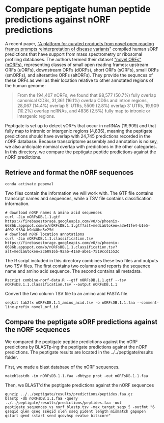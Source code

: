 # Compare peptigate human peptide predictions against nORF predictions

A recent paper, ["A platform for curated products from novel open reading frames prompts reinterpretation of disease variants"](https://doi.org/10.1101/gr.263202.120) compiled human sORF predictions that have support from mass spectrometry or ribosomal profiling databases.
The authors termed their dataset ["novel ORFs" (nORFs)](https://norfs.org/), representing classes of small open reading frames: upstream ORFs (uORFs), downstream ORFs (dORFs), short ORFs (sORFs), small ORFs (smORFs), and alterantive ORFs (altORFs).
They provide the sequnces of these ORFs as well as their location relative to other annotated regions of the human genome:
> From the 194,407 nORFs, we found that 98,577 (50.7%) fully overlap canonical CDSs, 31,361 (16.1%) overlap CDSs and intron regions, 28,067 (14.4%) overlap 5′ UTRs, 5509 (2.8%) overlap 3′ UTRs, 19,909 (10.2%) overlap ncRNAs, and 4836 (2.5%) fully map to intronic or intergenic regions.

Peptigate is set up to detect sORFs that occur in ncRNAs (19,909) and that fully map to intronic or intergenic regions (4,836), meaning the peptigate predictions should have overlap with 24,745 predictions recorded in the nORF database.
Because transcriptome assembly and annotation is noisey, we also anticipate nominal overlap with predictions in the other categories.
In this directory, we compare the peptigate peptide predictions against the nORF predictions.

## Retrieve and format the nORF sequences

```{bash}
conda activate pepeval
```

Two files contain the information we will work with.
The GTF file contains transcript names and sequences, while a TSV file contains classification information.

```{bash}
# download nORF names & amino acid sequences
curl -JLo nORFsDB.1.1.gtf https://firebasestorage.googleapis.com/v0/b/phoenix-6686b.appspot.com/o/nORFsDB.1.1.gtf?alt=media&token=a3e41fe4-b1e5-4002-9384-b9d48bd5e25d
# download nORF location annotations
curl -JLo nORFsDB.1.1.classification.tsv https://firebasestorage.googleapis.com/v0/b/phoenix-6686b.appspot.com/o/nORFsDB.1.1.classification.tsv?alt=media&token=2c60916b-92ab-41a0-abe1-7519ccd1552c
```

The R script included in this directory combines these two files and outputs two TSV files.
The first contains two columns and reports the sequence name and amino acid sequence.
The second contains all metadata.
```{bash}
Rscript combine-norf-data.R --gtf nORFsDB.1.1.gtf --tsv nORFsDB.1.1.classification.tsv --output nORFsDB.1.1
```

Convert the two column TSV file to an amino acid FASTA file.
```{bash}
seqkit tab2fx nORFsDB.1.1_amino_acid.tsv -o nORFsDB.1.1.faa --comment-line-prefix novel_orf_id
```

## Compare the peptigate sORF predictions against the nORF sequences

We compared the peptigate peptide predictions against the nORF predictions by BLASTp-ing the peptigate predictions against the nORF predictions.
The peptigate results are located in the ../../peptigate/results folder.

First, we made a blast database of the nORF sequences.

```{bash}
makeblastdb -in nORFsDB.1.1.faa -dbtype prot -out nORFsDB.1.1.faa
```

Then, we BLAST'd the peptigate predictions against the nORF sequences
```{bash}
gunzip ../../peptigate/results/predictions/peptides.faa.gz
blastp -db nORFsDB.1.1.faa -query ../../peptigate/results/predictions/peptides.faa -out peptigate_sequences_vs_norf_blastp.tsv -max_target_seqs 5 -outfmt "6 qseqid qlen qseq sseqid slen sseq pident length mismatch gapopen qstart qend sstart send qcovhsp evalue bitscore"
```

